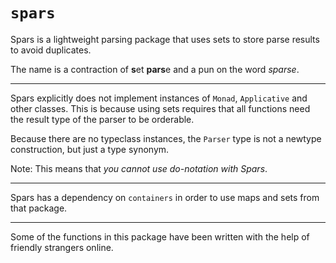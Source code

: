 # `spars`

Spars is a lightweight parsing package that uses sets to store parse results to avoid duplicates.

The name is a contraction of **s**et **pars**e and a pun on the word *sparse*.

---

Spars explicitly does not implement instances of `Monad`, `Applicative` and other classes. This is because using sets requires that all functions need the result type of the parser to be orderable.

Because there are no typeclass instances, the `Parser` type is not a newtype construction, but just a type synonym.

Note: This means that *you cannot use do-notation with Spars*.

---

Spars has a dependency on `containers` in order to use maps and sets from that package.

---

Some of the functions in this package have been written with the help of friendly strangers online.